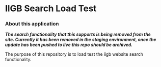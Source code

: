 IIGB Search Load Test
=====================

### About this application

**_The search functionality that this supports is being removed from the site. Currently it has been removed in the staging environment, once the update has been pushed to live this repo should be archived._**

The purpose of this repository is to load test the iigb website search functionality.
